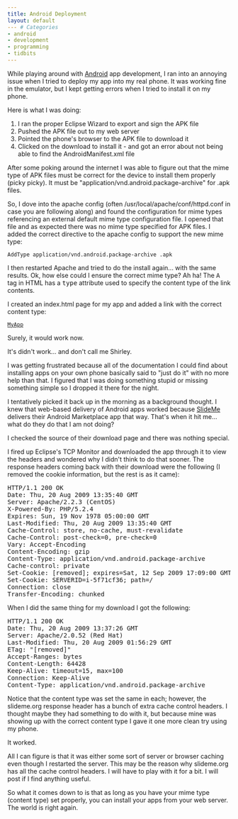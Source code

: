 ```yaml
---
title: Android Deployment
layout: default
--- # Categories
- android
- development
- programming
- tidbits
---
```


While playing around with <a href="http://android.com">Android</a> app development, I ran into an annoying issue when I tried to deploy my app into my real phone. It was working fine in the emulator, but I kept getting errors when I tried to install it on my phone. 

Here is what I was doing:

<ol>
    <li>I ran the proper Eclipse Wizard to export and sign the APK file</li>
    <li>Pushed the APK file out to my web server</li>
    <li>Pointed the phone's browser to the APK file to download it</li>
    <li>Clicked on the download to install it - and got an error about not being able to find the AndroidManifest.xml file</li>
</ol>

After some poking around the internet I was able to figure out that the mime type of APK files must be correct for the device to install them properly (picky picky). It must be "application/vnd.android.package-archive" for .apk files.

So, I dove into the apache config (often /usr/local/apache/conf/httpd.conf in case you are following along) and found the configuration for mime types referencing an external default mime type configuration file. I opened that file and as expected there was no mime type specified for APK files. I added the correct directive to the apache config to support the new mime type:

<code>AddType application/vnd.android.package-archive .apk</code>

I then restarted Apache and tried to do the install again... with the same results. Ok, how else could I ensure the correct mime type? Ah ha! The <tt>A</tt> tag in HTML has a <tt>type</tt> attribute used to specify the content type of the link contents.

I created an index.html page for my app and added a link with the correct content type:

<code lang="html"><a href="myapp.apk" type="application/vnd.android.package-archive">MyApp</a></code>

Surely, it would work now.

It's didn't work... and don't call me Shirley.

I was getting frustrated because all of the documentation I could find about installing apps on your own phone basically said to "just do it" with no more help than that. I figured that I was doing something stupid or missing something simple so I dropped it there for the night.

I tentatively picked it back up in the morning as a background thought. I knew that web-based delivery of Android apps worked because <a href="http://slideme.org">SlideMe</a> delivers their Android Marketplace app that way. That's when it hit me... what do they do that I am not doing?

I checked the source of their download page and there was nothing special.

I fired up Eclipse's TCP Monitor and downloaded the app through it to view the headers and wondered why I didn't think to do that sooner. The response headers coming back with their download were the following (I removed the cookie information, but the rest is as it came):

<pre>
HTTP/1.1 200 OK
Date: Thu, 20 Aug 2009 13:35:40 GMT
Server: Apache/2.2.3 (CentOS)
X-Powered-By: PHP/5.2.4
Expires: Sun, 19 Nov 1978 05:00:00 GMT
Last-Modified: Thu, 20 Aug 2009 13:35:40 GMT
Cache-Control: store, no-cache, must-revalidate
Cache-Control: post-check=0, pre-check=0
Vary: Accept-Encoding
Content-Encoding: gzip
Content-Type: application/vnd.android.package-archive
Cache-control: private
Set-Cookie: [removed]; expires=Sat, 12 Sep 2009 17:09:00 GMT; path=/; domain=.slideme.org
Set-Cookie: SERVERID=i-5f71cf36; path=/
Connection: close
Transfer-Encoding: chunked
</pre>

When I did the same thing for my download I got the following:

<pre>
HTTP/1.1 200 OK
Date: Thu, 20 Aug 2009 13:37:26 GMT
Server: Apache/2.0.52 (Red Hat)
Last-Modified: Thu, 20 Aug 2009 01:56:29 GMT
ETag: "[removed]"
Accept-Ranges: bytes
Content-Length: 64428
Keep-Alive: timeout=15, max=100
Connection: Keep-Alive
Content-Type: application/vnd.android.package-archive
</pre>

Notice that the content type was set the same in each; however, the slideme.org response header has a bunch of extra cache control headers. I thought maybe they had something to do with it, but because mine was showing up with the correct content type I gave it one more clean try using my phone.

It worked.

All I can figure is that it was either some sort of server or browser caching even though I restarted the server. This may be the reason why slideme.org has all the cache control headers. I will have to play with it for a bit. I will post if I find anything useful.

So what it comes down to is that as long as you have your mime type (content type) set properly, you can install your apps from your web server. The world is right again.

